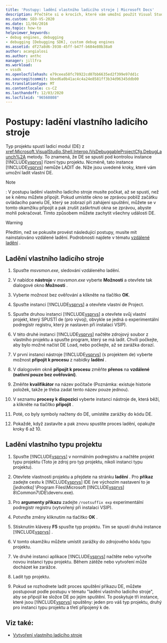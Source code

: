 ```yaml
---
title: 'Postupy: ladění vlastního ladicího stroje | Microsoft Docs'
description: Přečtěte si o krocích, které vám umožní použít Visual Studio k ladění vlastního ladicího stroje nebo vlastního typu projektu.
ms.custom: SEO-VS-2020
ms.date: 11/04/2016
ms.topic: how-to
helpviewer_keywords:
- debug engines, debugging
- debugging [Debugging SDK], custom debug engines
ms.assetid: df27a8d6-3938-45ff-b47f-b684e80b38a0
author: acangialosi
ms.author: anthc
manager: jillfra
ms.workload:
- vssdk
ms.openlocfilehash: e79ceea58fc78922cd07bb6635ed2f399e97dd1c
ms.sourcegitcommit: bbed6a0b41ac4c4a24e8581ff3b34d96345ddb00
ms.translationtype: MT
ms.contentlocale: cs-CZ
ms.lasthandoff: 12/03/2020
ms.locfileid: "96560808"
---
```

# <a name="how-to-debug-a-custom-debug-engine"></a>Postupy: ladění vlastního ladicího stroje
Typ projektu spustí ladicí modul (DE) z <xref:Microsoft.VisualStudio.Shell.Interop.IVsDebuggableProjectCfg.DebugLaunch%2A> metody. To znamená, že DE se spustí pod kontrolou instance [!INCLUDE[vsprvs](../../code-quality/includes/vsprvs_md.md)] řízení typu projektu. Nicméně, tato instance [!INCLUDE[vsprvs](../../code-quality/includes/vsprvs_md.md)] nemůže LADIT de. Níže jsou uvedené kroky, které vám umožní ladit vlastní DE.

> [!NOTE]
> : V postupu ladění vlastního ladicího stroje musíte počkat, až se spustí, než se k němu můžete připojit. Pokud umístíte okno se zprávou poblíž začátku ovládacího panelu DE, který se zobrazí při zahájení spuštění, můžete se v tomto okamžiku připojit a pak zrušit zaškrtnutí okna se zprávou, abyste mohli pokračovat. Tímto způsobem můžete zachytit všechny události DE.

> [!WARNING]
> Předtím, než se pokusíte provést následující postupy, musíte mít nainstalováno vzdálené ladění. Podrobnosti najdete v tématu [vzdálené ladění](../../debugger/remote-debugging.md) .

## <a name="debug-a-custom-debug-engine"></a>Ladění vlastního ladicího stroje

1. Spusťte *msvsmon.exe*, sledování vzdáleného ladění.

2. V nabídce **nástroje** v *msvsmon.exe* vyberte **Možnosti** a otevřete tak dialogové okno **Možnosti** .

3. Vyberte možnost bez ověřování a klikněte na tlačítko **OK**.

4. Spusťte instanci [!INCLUDE[vsprvs](../../code-quality/includes/vsprvs_md.md)] a otevřete vlastní de Project.

5. Spusťte druhou instanci [!INCLUDE[vsprvs](../../code-quality/includes/vsprvs_md.md)] a otevřete svůj vlastní projekt, který SPUSTÍ de (pro vývoj), obvykle se jedná o experimentální podregistr registru, který je nastaven při instalaci VSIP).

6. V této druhé instanci [!INCLUDE[vsprvs](../../code-quality/includes/vsprvs_md.md)] načtěte zdrojový soubor z vlastního projektu a spusťte program, který se má ladit. Chvíli počkejte, aby bylo možné načíst DE Load, nebo počkejte, až se zarážka dorazí.

7. V první instanci nástroje [!INCLUDE[vsprvs](../../code-quality/includes/vsprvs_md.md)] (s projektem de) vyberte možnost **připojit k procesu** z nabídky **ladění** .

8. V dialogovém okně **připojit k procesu** změňte **přenos** na **vzdálené (nativní pouze bez ověřování)**.

9. Změňte **kvalifikátor** na název počítače (Poznámka: existuje historie položek, takže je třeba zadat tento název pouze jednou).

10. V seznamu **procesy k dispozici** vyberte instanci nástroje de, která běží, a klikněte na tlačítko **připojit** .

11. Poté, co byly symboly načteny do DE, umístěte zarážky do kódu DE.

12. Pokaždé, když zastavíte a pak znovu spustíte proces ladění, opakujte kroky 6 až 10.

## <a name="debug-a-custom-project-type"></a>Ladění vlastního typu projektu

1. Spusťte [!INCLUDE[vsprvs](../../code-quality/includes/vsprvs_md.md)] v normálním podregistru a načtěte projekt typu projektu (Toto je zdroj pro typ projektu, nikoli instanci typu projektu).

2. Otevřete vlastnosti projektu a přejdete na stránku **ladění** . Pro **příkaz** zadejte cestu k [!INCLUDE[vsprvs](../../code-quality/includes/vsprvs_md.md)] IDE (ve výchozím nastavení to je *[jednotka]* \Program Files\Microsoft [!INCLUDE[vsprvs](../../code-quality/includes/vsprvs_md.md)] 8\Common7\IDE\devenv.exe).

3. Pro **argumenty příkazu** zadejte `/rootsuffix exp` experimentální podregistr registru (vytvořený při instalaci VSIP).

4. Potvrďte změny kliknutím na tlačítko **OK** .

5. Stisknutím klávesy **F5** spusťte typ projektu. Tím se spustí druhá instance [!INCLUDE[vsprvs](../../code-quality/includes/vsprvs_md.md)] .

6. V tomto okamžiku můžete umístit zarážky do zdrojového kódu typu projektu.

7. Ve druhé instanci aplikace [!INCLUDE[vsprvs](../../code-quality/includes/vsprvs_md.md)] načtěte nebo vytvořte novou instanci typu projektu. Během zátěže nebo vytvoření může docházet ke zarážce.

8. Ladit typ projektu.

9. Pokud se rozhodnete ladit proces spuštění příkazu DE, můžete postupovat podle postupu v tématu "ladění vlastního ladicího stroje", aby se připojil ke složce DE po jejím spuštění. To poskytuje tři instance, které jsou [!INCLUDE[vsprvs](../../code-quality/includes/vsprvs_md.md)] spuštěny: jeden pro váš typ projektu, druhý pro instanci typu projektu a třetí připojený k de.

## <a name="see-also"></a>Viz také:
- [Vytvoření vlastního ladicího stroje](../../extensibility/debugger/creating-a-custom-debug-engine.md)
